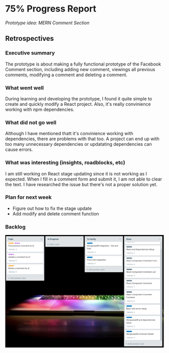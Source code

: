 # 75% Progress Report
*Prototype idea: MERN Comment Section*

## Retrospectives

### Executive summary
The prototype is about making a fully functional prototype of the Facebook Comment section, 
including adding new comment, viewings all previous comments, modifying a comment and deleting a comment.

### What went well
During learning and developing the prototype, I found it quite simple to create and quickly modify a React project. 
Also, it's really convinience working with npm dependencies.

### What did not go well
Although I have mentioned thatt it's convinience working with dependencies, there are problems with that too. 
A project can end up with too many unnecessary dependencies or updatating dependencies can cause errors.

### What was interesting (insights, roadblocks, etc)
I am still working on React stage updating since it is not working as I expected. 
When I fill in a comment form and submit it, I am not able to clear the text. 
I have researched the issue but there's not a proper solution yet. 

### Plan for next week
* Figure out how to fix the stage update
* Add modify and delete comment function

### Backlog
![blacklog](progress.png)

